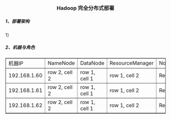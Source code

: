 <div align="center"> <h3>Hadoop 完全分布式部署</h3></div>

<h5>1、部署架构</h5>

1）

<h5>2、机器与角色</h5>



<table border="1">
<tr>
<td>机器IP</td>
<td>NameNode</td>
<td>DataNode</td>
<td>ResourceManager</td>
<td>NodeManager</td>
<td>ZooKeeper</td>
<td>JN</td>
</tr>
<tr>
<td>192.168.1.60</td>
<td>row 2, cell 2</td>
<td>row 1, cell 1</td>
<td>row 1, cell 2</td>
<td>ResourceManager</td>
<td>ResourceManager</td>
<td>ResourceManager</td>
</tr>
<tr>
<td>192.168.1.61</td>
<td>row 2, cell 2</td>
<td>row 1, cell 1</td>
<td>row 1, cell 2</td>
<td>ResourceManager</td>
<td>ResourceManager</td>
<td>ResourceManager</td>
</tr>
<tr>
<td>192.168.1.62</td>
<td>row 2, cell 2</td>
<td>row 1, cell 1</td>
<td>row 1, cell 2</td>
<td>ResourceManager</td>
<td>ResourceManager</td>
<td>ResourceManager</td>
</tr>
</table>
